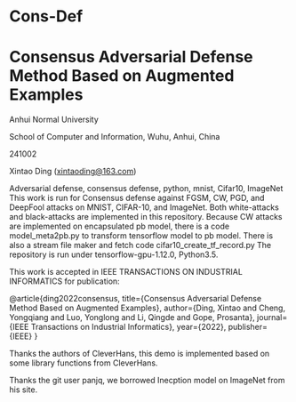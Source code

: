 # Cons-Def

# Consensus Adversarial Defense Method Based on Augmented Examples

Anhui Normal University

School of Computer and Information, Wuhu, Anhui, China

241002

Xintao Ding (xintaoding@163.com)

Adversarial defense, consensus defense, python, mnist, Cifar10, ImageNet
This work is run for Consensus defense against FGSM, CW, PGD, and DeepFool attacks on MNIST, CIFAR-10, and ImageNet.
Both white-attacks and black-attacks are implemented in this repository.
Because CW attacks are implemented on encapsulated pb model, there is a code model_meta2pb.py to transform tensorflow model to pb model.
There is also a stream file maker and fetch code cifar10_create_tf_record.py
The repository is run under tensorflow-gpu-1.12.0, Python3.5.

This work is accepted in IEEE TRANSACTIONS ON INDUSTRIAL INFORMATICS for publication:

@article{ding2022consensus,
  title={Consensus Adversarial Defense Method Based on Augmented Examples},
  author={Ding, Xintao and Cheng, Yongqiang and Luo, Yonglong and Li, Qingde and Gope, Prosanta},
  journal={IEEE Transactions on Industrial Informatics},
  year={2022},
  publisher={IEEE}
}

Thanks the authors of CleverHans, this demo is implemented based on some library functions from CleverHans.

Thanks the git user panjq, we borrowed Inecption model on ImageNet from his site.
